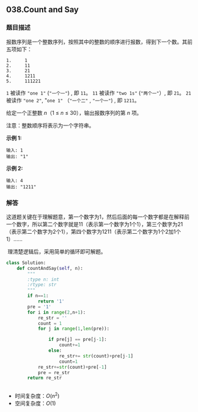 ## 038.**Count and Say**

### 题目描述

报数序列是一个整数序列，按照其中的整数的顺序进行报数，得到下一个数。其前五项如下：

```
1.     1
2.     11
3.     21
4.     1211
5.     111221
```

`1` 被读作  `"one 1"`  (`"一个一"`) , 即 `11`。
`11` 被读作 `"two 1s"` (`"两个一"`）, 即 `21`。
`21` 被读作 `"one 2"`,  "`one 1"` （`"一个二"` ,  `"一个一"`) , 即 `1211`。

给定一个正整数 *n*（1 ≤ *n* ≤ 30），输出报数序列的第 *n* 项。

注意：整数顺序将表示为一个字符串。

 

**示例 1:**

```
输入: 1
输出: "1"
```

**示例 2:**

```
输入: 4
输出: "1211"
```

### 解答

​	这道题关键在于理解题意，第一个数字为1，然后后面的每一个数字都是在解释前一个数字，所以第二个数字就是11（表示第一个数字为1个1），第三个数字为21（表示第二个数字为2个1），第四个数字为1211（表示第二个数字为1个2加1个1）……

​	理清楚逻辑后，采用简单的循环即可解题。

```python
class Solution:
    def countAndSay(self, n):
        """
        :type n: int
        :rtype: str
        """
        if n==1:
            return '1'
        pre = '1'
        for i in range(2,n+1):
            re_str = ''
            count = 1
            for j in range(1,len(pre)):

                if pre[j] == pre[j-1]:
                    count+=1
                else:
                    re_str+= str(count)+pre[j-1]
                    count=1
            re_str+=str(count)+pre[-1]
            pre = re_str
        return re_str
                
```

- 时间复杂度：$O(n^2)$
- 空间复杂度：$O(1)$

